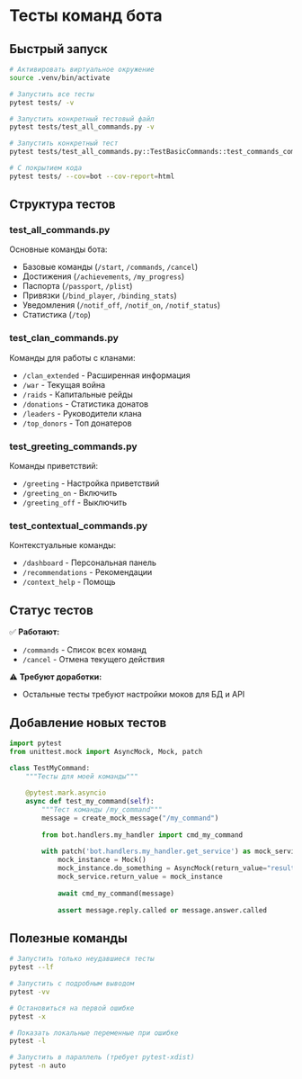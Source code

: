# Тесты команд бота

## Быстрый запуск

```bash
# Активировать виртуальное окружение
source .venv/bin/activate

# Запустить все тесты
pytest tests/ -v

# Запустить конкретный тестовый файл
pytest tests/test_all_commands.py -v

# Запустить конкретный тест
pytest tests/test_all_commands.py::TestBasicCommands::test_commands_command -v

# С покрытием кода
pytest tests/ --cov=bot --cov-report=html
```

## Структура тестов

### test_all_commands.py
Основные команды бота:
- Базовые команды (`/start`, `/commands`, `/cancel`)
- Достижения (`/achievements`, `/my_progress`)
- Паспорта (`/passport`, `/plist`)
- Привязки (`/bind_player`, `/binding_stats`)
- Уведомления (`/notif_off`, `/notif_on`, `/notif_status`)
- Статистика (`/top`)

### test_clan_commands.py
Команды для работы с кланами:
- `/clan_extended` - Расширенная информация
- `/war` - Текущая война
- `/raids` - Капитальные рейды
- `/donations` - Статистика донатов
- `/leaders` - Руководители клана
- `/top_donors` - Топ донатеров

### test_greeting_commands.py
Команды приветствий:
- `/greeting` - Настройка приветствий
- `/greeting_on` - Включить
- `/greeting_off` - Выключить

### test_contextual_commands.py
Контекстуальные команды:
- `/dashboard` - Персональная панель
- `/recommendations` - Рекомендации
- `/context_help` - Помощь

## Статус тестов

✅ **Работают:**
- `/commands` - Список всех команд
- `/cancel` - Отмена текущего действия

⚠️ **Требуют доработки:**
- Остальные тесты требуют настройки моков для БД и API

## Добавление новых тестов

```python
import pytest
from unittest.mock import AsyncMock, Mock, patch

class TestMyCommand:
    """Тесты для моей команды"""
    
    @pytest.mark.asyncio
    async def test_my_command(self):
        """Тест команды /my_command"""
        message = create_mock_message("/my_command")
        
        from bot.handlers.my_handler import cmd_my_command
        
        with patch('bot.handlers.my_handler.get_service') as mock_service:
            mock_instance = Mock()
            mock_instance.do_something = AsyncMock(return_value="result")
            mock_service.return_value = mock_instance
            
            await cmd_my_command(message)
            
            assert message.reply.called or message.answer.called
```

## Полезные команды

```bash
# Запустить только неудавшиеся тесты
pytest --lf

# Запустить с подробным выводом
pytest -vv

# Остановиться на первой ошибке
pytest -x

# Показать локальные переменные при ошибке
pytest -l

# Запустить в параллель (требует pytest-xdist)
pytest -n auto
```
